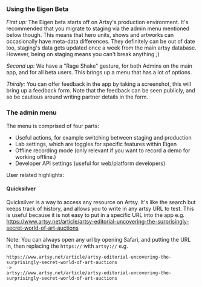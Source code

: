 ### Using the Eigen Beta

_First up:_ The Eigen beta starts off on Artsy's production environment. It's recommended that you migrate to staging via the admin menu mentioned below though. This means that hero units, shows and artworks can occasionally have meta-data differences. They definitely can be out of date too, staging's data gets updated once a week from the main artsy database. However, being on staging means you can't break anything ;)

_Second up:_ We have a "Rage Shake" gesture, for both Admins on the main app, and for all beta users. This brings up a menu that has a lot of options. 

_Thirdly:_ You can offer feedback in the app by taking a screenshot, this will bring up a feedback form. Note that the feedback can be seen publicly, and so be cautious around writing partner details in the form.

### The admin menu

The menu is comprised of four parts:

* Useful actions, for example switching between staging and production
* Lab settings, which are toggles for specific features within Eigen
* Offline recording mode (only relevant if you want to record a demo for working offline.) 
* Developer API settings (useful for web/platform developers)

User related highlights:

#### Quicksilver

Quicksilver is a way to access any resource on Artsy. It's like the search but keeps track of history, and allows you to write in any artsy URL to test. This is useful because it is not easy to put in a specific URL into the app e.g. https://www.artsy.net/article/artsy-editorial-uncovering-the-surprisingly-secret-world-of-art-auctions 

Note: You can always open any url by opening Safari, and putting the URL in, then replacing the `https://` with `artsy://` e.g.

```
https://www.artsy.net/article/artsy-editorial-uncovering-the-surprisingly-secret-world-of-art-auctions
->
artsy://www.artsy.net/article/artsy-editorial-uncovering-the-surprisingly-secret-world-of-art-auctions
```
